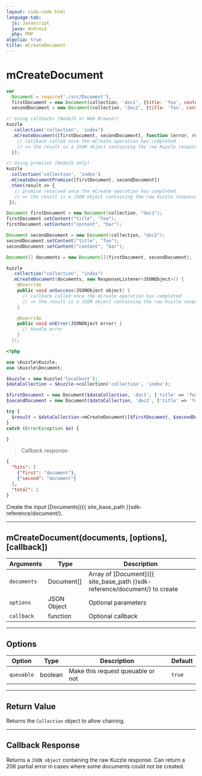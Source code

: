 ```yaml
---
layout: side-code.html
language-tab:
  js: Javascript
  java: Android
  php: PHP
algolia: true
title: mCreateDocument
---
```


# mCreateDocument

```js
var
  Document = require('./src/Document'),
  firstDocument = new Document(collection, 'doc1', {title: 'foo', content: 'bar'}),
  secondDocument = new Document(collection, 'doc2', {title: 'foo', content: 'bar'});

// Using callbacks (NodeJS or Web Browser)
kuzzle
  .collection('collection', 'index')
  .mCreateDocument([firstDocument, secondDocument], function (error, result) {
    // callback called once the mCreate operation has completed
    // => the result is a JSON object containing the raw Kuzzle response
  });

// Using promises (NodeJS only)
kuzzle
 .collection('collection', 'index')
 .mCreateDocumentPromise([firstDocument, secondDocument])
 .then(result => {
   // promise resolved once the mCreate operation has completed
   // => the result is a JSON object containing the raw Kuzzle response
 });
```

```java
Document firstDocument = new Document(collection, "doc1");
firstDocument.setContent("title", "foo");
firstDocument.setContent("content", "bar");

Document secondDocument = new Document(collection, "doc2");
secondDocument.setContent("title", "foo");
secondDocument.setContent("content", "bar");

Document[] documents = new Document[]{firstDocument, secondDocument};

kuzzle
  .collection("collection", "index")
  .mCreateDocument(documents, new ResponseListener<JSONObject>() {
    @Override
    public void onSuccess(JSONObject object) {
      // callback called once the mCreate operation has completed
      // => the result is a JSON object containing the raw Kuzzle response
    }

    @Override
    public void onError(JSONObject error) {
      // Handle error
    }
  });
```

```php
<?php

use \Kuzzle\Kuzzle;
use \Kuzzle\Document;

$kuzzle = new Kuzzle('localhost');
$dataCollection = $kuzzle->collection('collection', 'index');

$firstDocument = new Document($dataCollection, 'doc1', ['title' => 'foo', 'content' => 'bar']);
$secondDocument = new Document($dataCollection, 'doc2', ['title' => 'foo', 'content' => 'bar']);

try {
  $result = $dataCollection->mCreateDocument([$firstDocument, $secondDocument]);
}
catch (ErrorException $e) {

}
```

> Callback response:

```json
{
  "hits": [
    {"first": "document"},
    {"second": "document"}
  ],
  "total": 2
}
```

Create the input [Documents]({{ site_base_path }}sdk-reference/document/).

---

## mCreateDocument(documents, [options], [callback])

| Arguments | Type | Description |
|---------------|---------|----------------------------------------|
| ``documents`` | Document[] | Array of [Document]({{ site_base_path }}sdk-reference/document/) to create |
| ``options`` | JSON Object | Optional parameters |
| ``callback`` | function | Optional callback |

---

## Options

| Option | Type | Description | Default |
|---------------|---------|----------------------------------------|---------|
| ``queuable`` | boolean | Make this request queuable or not  | ``true`` |

---

## Return Value

Returns the `Collection` object to allow chaining.

---

## Callback Response

Returns a `JSON object` containing the raw Kuzzle response.
Can return a 206 partial error in cases where some documents could not be created.